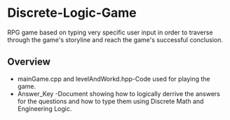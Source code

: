 # Discrete-Logic-Game
RPG game based on typing very specific user input in order to traverse through the game's storyline and reach the game's successful conclusion.

## Overview
*  mainGame.cpp and levelAndWorkd.hpp-Code used for playing the game.
* Answer_Key -Document showing how to logically derrive the answers for the questions and how to type them using Discrete Math and Engineering Logic.


